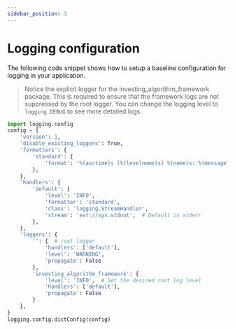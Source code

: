 ```yaml
---
sidebar_position: 3
---
```


# Logging configuration

The following code snippet shows how to setup a baseline configuration for logging in your application.

> Notice the explicit logger for the investing_algorithm_framework package. This is required to ensure
that the framework logs are not suppressed by the root logger. You can change the logging level to
`logging.DEBUG` to see more detailed logs.

```python
import logging.config
config = {
    'version': 1,
    'disable_existing_loggers': True,
    'formatters': {
        'standard': {
            'format': '%(asctime)s [%(levelname)s] %(name)s: %(message)s'
        },
    },
    'handlers': {
        'default': {
            'level': 'INFO',
            'formatter': 'standard',
            'class': 'logging.StreamHandler',
            'stream': 'ext://sys.stdout',  # Default is stderr
        },
    },
    'loggers': {
        '': {  # root logger
            'handlers': ['default'],
            'level': 'WARNING',
            'propagate': False
        },
        'investing_algorithm_framework': {
            'level': 'INFO',  # Set the desired root log level
            'handlers': ['default'],
            'propagate': False
        }
    },
}
logging.config.dictConfig(config)
```

